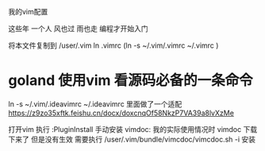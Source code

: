我的vim配置

这些年 一个人 风也过 雨也走 编程才开始入门 

将本文件复制到 /user/.vim
ln .vimrc (ln -s ~/.vim/.vimrc ~/.vimrc )

# goland 使用vim 看源码必备的一条命令 
ln -s ~/.vim/.ideavimrc ~/.ideavimrc
里面做了一个适配 https://z9zo35xftk.feishu.cn/docx/doxcnqOf58NkzP7VA39a8lvXzMe


打开vim 执行 :PluginInstall
手动安装 vimdoc:
我的实际使用情况时 vimdoc 下载下来了 但是没有生效 
需要执行  /user/.vim/bundle/vimcdoc/vimcdoc.sh -i 安装
